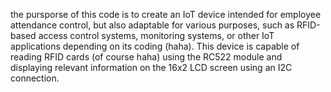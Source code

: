 the pursporse of this code is to create an IoT device intended for employee attendance control, but also adaptable for various purposes, such as RFID-based access control systems, monitoring systems, or other IoT applications depending on its coding (haha). This device is capable of reading RFID cards (of course haha) using the RC522 module and displaying relevant information on the 16x2 LCD screen using an I2C connection.
